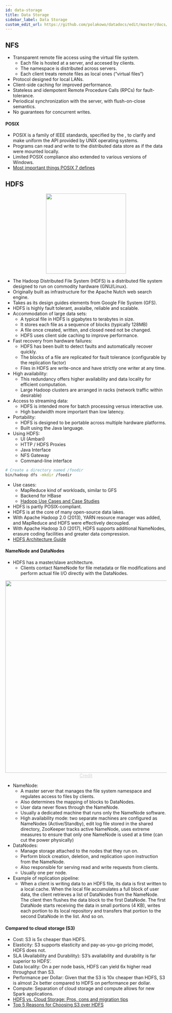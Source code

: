 ```yaml
---
id: data-storage
title: Data Storage
sidebar_label: Data Storage
custom_edit_url: https://github.com/polakowo/datadocs/edit/master/docs/big-data/data-storage.md
---
```


## NFS

- Transparent remote file access using the virtual file system.
    - Each file is hosted at a server, and accesed by clients.
    - The namespace is distributed across servers.
    - Each client treats remote files as local ones (“virtual files“)
- Protocol designed for local LANs.
- Client-side caching for improved performance.
- Stateless and idempotent Remote Procedure Calls (RPCs) for fault-tolerance.
- Periodical synchronization with the server, with flush-on-close semantics.
- No guarantees for concurrent writes.

#### POSIX

- POSIX is a family of IEEE standards, specified by the , to clarify and make uniform the API provided by UNIX operating systems. 
- Programs can read and write to the distributed data store as if the data were mounted locally.
- Limited POSIX compliance also extended to various versions of Windows.
- [Most important things POSIX 7 defines](https://stackoverflow.com/a/31865755)

## HDFS

<center><img width=250 src="/datadocs/assets/41502d489ace02f2857ca90d1d78cc76.png"/></center>

- The Hadoop Distributed File System (HDFS) is a distributed file system designed to run on commodity hardware (GNU/Linux).
- Originally built as infrastructure for the Apache Nutch web search engine.
- Takes as its design guides elements from Google File System (GFS).
- HDFS is highly fault tolerant, avaialbe, reliable and scalable.
- Accommodation of large data sets:
    - A typical file in HDFS is gigabytes to terabytes in size.
    - It stores each file as a sequence of blocks (typically 128MB)
    - A file once created, written, and closed need not be changed.
    - HDFS uses client side caching to improve performance.
- Fast recovery from hardware failures:
    - HDFS has been built to detect faults and automatically recover quickly.
    - The blocks of a file are replicated for fault tolerance (configurable by the replication factor)
    - Files in HDFS are write-once and have strictly one writer at any time.
- High availability:
    - This redundancy offers higher availability and data locality for efficient computation.
    - Large Hadoop clusters are arranged in racks (network traffic within desirable)
- Access to streaming data:
    - HDFS is intended more for batch processing versus interactive use.
    - High bandwidth more important than low latency.
- Portability:
    - HDFS is designed to be portable across multiple hardware platforms.
    - Built using the Java language.
- Using HDFS:
    - UI (Ambari)
    - HTTP / HDFS Proxies
    - Java Interface
    - NFS Gateway
    - Command-line interface

```bash
# Create a directory named /foodir
bin/hadoop dfs -mkdir /foodir
```
- Use cases:
    - MapReduce kind of workloads, similar to GFS
    - Backend for HBase
    - [Hadoop Use Cases and Case Studies](http://hadoopilluminated.com/hadoop_illuminated/Hadoop_Use_Cases.html)
- HDFS is partly POSIX-compliant.
- HDFS is at the core of many open-source data lakes.
- With Apache Hadoop 2.0 (2013), YARN resource manager was added, and MapReduce and HDFS were effectively decoupled.
- With Apache Hadoop 3.0 (2017), HDFS supports additional NameNodes, erasure coding facilities and greater data compression.
- [HDFS Architecture Guide](https://hadoop.apache.org/docs/r1.2.1/hdfs_design.html)

#### NameNode and DataNodes

- HDFS has a master/slave architecture.
    - Clients contact NameNode for file metadata or file modifications and perform actual file I/O directly with the DataNodes.

<img width=600 src="/datadocs/assets/hdfsarchitecture.gif"/>
<center><a href="https://hadoop.apache.org/docs/r1.2.1/hdfs_design.html" style="color: lightgrey">Credit</a></center>

- NameNode:
    - A master server that manages the file system namespace and regulates access to files by clients.
    - Also determines the mapping of blocks to DataNodes.
    - User data never flows through the NameNode.
    - Usually a dedicated machine that runs only the NameNode software.
    - High availability mode: two separate machines are configured as NameNodes (Active/Standby), edit log file stored in the shared directory, ZooKeeper tracks active NameNode, uses extreme measures to ensure that only one NameNode is used at a time (can cut the power physically)
- DataNodes:
    - Manage storage attached to the nodes that they run on.
    - Perform block creation, deletion, and replication upon instruction from the NameNode.
    - Also responsible for serving read and write requests from clients.
    - Usually one per node.
- Example of replication pipeline: 
    - When a client is writing data to an HDFS file, its data is first written to a local cache. When the local file accumulates a full block of user data, the client retrieves a list of DataNodes from the NameNode. The client then flushes the data block to the first DataNode. The first DataNode starts receiving the data in small portions (4 KB), writes each portion to its local repository and transfers that portion to the second DataNode in the list. And so on.

#### Compared to cloud storage (S3)

- Cost: S3 is 5x cheaper than HDFS.
- Elasticity: S3 supports elasticity and pay-as-you-go pricing model, HDFS does not.
- SLA (Availability and Durability): S3’s availability and durability is far superior to HDFS’.
- Data locality: On a per node basis, HDFS can yield 6x higher read throughput than S3.
- Performance per Dollar: Given that the S3 is 10x cheaper than HDFS, S3 is almost 2x better compared to HDFS on performance per dollar.
- Compute: Separation of cloud storage and compute allows for new Spark applications.
- [HDFS vs. Cloud Storage: Pros, cons and migration tips](https://cloud.google.com/blog/products/storage-data-transfer/hdfs-vs-cloud-storage-pros-cons-and-migration-tips)
- [Top 5 Reasons for Choosing S3 over HDFS](https://databricks.com/blog/2017/05/31/top-5-reasons-for-choosing-s3-over-hdfs.html)